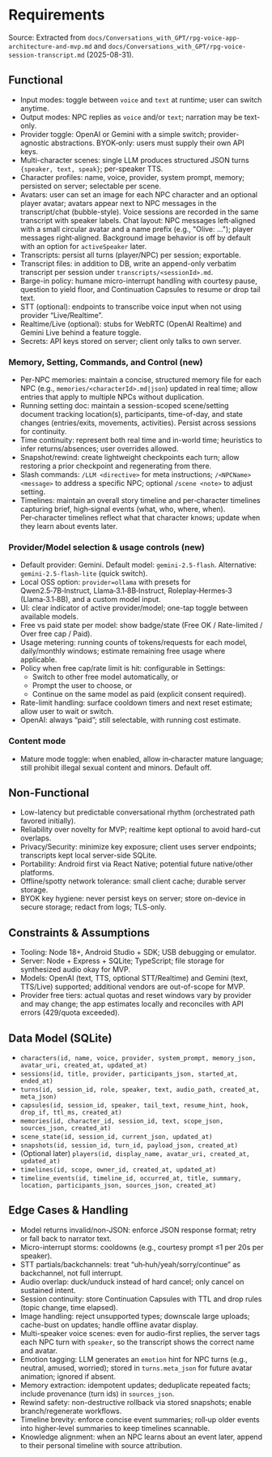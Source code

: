 # Requirements

Source: Extracted from `docs/Conversations_with_GPT/rpg-voice-app-architecture-and-mvp.md` and `docs/Conversations_with_GPT/rpg-voice-session-transcript.md` (2025-08-31).

## Functional
- Input modes: toggle between `voice` and `text` at runtime; user can switch anytime.
- Output modes: NPC replies as `voice` and/or `text`; narration may be text-only.
- Provider toggle: OpenAI or Gemini with a simple switch; provider-agnostic abstractions. BYOK‑only: users must supply their own API keys.
- Multi-character scenes: single LLM produces structured JSON turns `{speaker, text, speak}`; per-speaker TTS.
- Character profiles: name, voice, provider, system prompt, memory; persisted on server; selectable per scene.
- Avatars: user can set an image for each NPC character and an optional player avatar; avatars appear next to NPC messages in the transcript/chat (bubble-style). Voice sessions are recorded in the same transcript with speaker labels. Chat layout: NPC messages left‑aligned with a small circular avatar and a name prefix (e.g., "Olive: …"); player messages right‑aligned. Background image behavior is off by default with an option for `activeSpeaker` later.
- Transcripts: persist all turns (player/NPC) per session; exportable.
- Transcript files: in addition to DB, write an append-only verbatim transcript per session under `transcripts/<sessionId>.md`.
- Barge-in policy: humane micro-interrupt handling with courtesy pause, question to yield floor, and Continuation Capsules to resume or drop tail text.
- STT (optional): endpoints to transcribe voice input when not using provider “Live/Realtime”.
- Realtime/Live (optional): stubs for WebRTC (OpenAI Realtime) and Gemini Live behind a feature toggle.
- Secrets: API keys stored on server; client only talks to own server.

### Memory, Setting, Commands, and Control (new)
- Per-NPC memories: maintain a concise, structured memory file for each NPC (e.g., `memories/<characterId>.md|json`) updated in real time; allow entries that apply to multiple NPCs without duplication.
- Running setting doc: maintain a session-scoped scene/setting document tracking location(s), participants, time-of-day, and state changes (entries/exits, movements, activities). Persist across sessions for continuity.
- Time continuity: represent both real time and in-world time; heuristics to infer returns/absences; user overrides allowed.
- Snapshot/rewind: create lightweight checkpoints each turn; allow restoring a prior checkpoint and regenerating from there.
- Slash commands: `/LLM <directive>` for meta instructions; `/<NPCName> <message>` to address a specific NPC; optional `/scene <note>` to adjust setting.
 - Timelines: maintain an overall story timeline and per‑character timelines capturing brief, high‑signal events (what, who, where, when). Per‑character timelines reflect what that character knows; update when they learn about events later.

### Provider/Model selection & usage controls (new)
- Default provider: Gemini. Default model: `gemini-2.5-flash`. Alternative: `gemini-2.5-flash-lite` (quick switch).
- Local OSS option: `provider=ollama` with presets for Qwen2.5‑7B‑Instruct, Llama‑3.1‑8B‑Instruct, Roleplay‑Hermes‑3 (Llama‑3.1‑8B), and a custom model input.
- UI: clear indicator of active provider/model; one-tap toggle between available models.
- Free vs paid state per model: show badge/state (Free OK / Rate-limited / Over free cap / Paid).
- Usage metering: running counts of tokens/requests for each model, daily/monthly windows; estimate remaining free usage where applicable.
- Policy when free cap/rate limit is hit: configurable in Settings:
  - Switch to other free model automatically, or
  - Prompt the user to choose, or
  - Continue on the same model as paid (explicit consent required).
- Rate-limit handling: surface cooldown timers and next reset estimate; allow user to wait or switch.
- OpenAI: always “paid”; still selectable, with running cost estimate.

### Content mode
- Mature mode toggle: when enabled, allow in‑character mature language; still prohibit illegal sexual content and minors. Default off.

## Non-Functional
- Low-latency but predictable conversational rhythm (orchestrated path favored initially).
- Reliability over novelty for MVP; realtime kept optional to avoid hard-cut overlaps.
- Privacy/Security: minimize key exposure; client uses server endpoints; transcripts kept local server-side SQLite.
- Portability: Android first via React Native; potential future native/other platforms.
- Offline/spotty network tolerance: small client cache; durable server storage.
 - BYOK key hygiene: never persist keys on server; store on-device in secure storage; redact from logs; TLS-only.

## Constraints & Assumptions
- Tooling: Node 18+, Android Studio + SDK; USB debugging or emulator.
- Server: Node + Express + SQLite; TypeScript; file storage for synthesized audio okay for MVP.
- Models: OpenAI (text, TTS, optional STT/Realtime) and Gemini (text, TTS/Live) supported; additional vendors are out-of-scope for MVP.
 - Provider free tiers: actual quotas and reset windows vary by provider and may change; the app estimates locally and reconciles with API errors (429/quota exceeded).

## Data Model (SQLite)
- `characters(id, name, voice, provider, system_prompt, memory_json, avatar_uri, created_at, updated_at)`
- `sessions(id, title, provider, participants_json, started_at, ended_at)`
- `turns(id, session_id, role, speaker, text, audio_path, created_at, meta_json)`
- `capsules(id, session_id, speaker, tail_text, resume_hint, hook, drop_if, ttl_ms, created_at)`
 - `memories(id, character_id, session_id, text, scope_json, sources_json, created_at)`
 - `scene_state(id, session_id, current_json, updated_at)`
 - `snapshots(id, session_id, turn_id, payload_json, created_at)`
 - (Optional later) `players(id, display_name, avatar_uri, created_at, updated_at)`
 - `timelines(id, scope, owner_id, created_at, updated_at)`
 - `timeline_events(id, timeline_id, occurred_at, title, summary, location, participants_json, sources_json, created_at)`

## Edge Cases & Handling
- Model returns invalid/non-JSON: enforce JSON response format; retry or fall back to narrator text.
- Micro-interrupt storms: cooldowns (e.g., courtesy prompt ≤1 per 20s per speaker).
- STT partials/backchannels: treat “uh‑huh/yeah/sorry/continue” as backchannel, not full interrupt.
- Audio overlap: duck/unduck instead of hard cancel; only cancel on sustained intent.
- Session continuity: store Continuation Capsules with TTL and drop rules (topic change, time elapsed).
- Image handling: reject unsupported types; downscale large uploads; cache-bust on updates; handle offline avatar display.
 - Multi-speaker voice scenes: even for audio-first replies, the server tags each NPC turn with `speaker`, so the transcript shows the correct name and avatar.
 - Emotion tagging: LLM generates an `emotion` hint for NPC turns (e.g., neutral, amused, worried); stored in `turns.meta_json` for future avatar animation; ignored if absent.
 - Memory extraction: idempotent updates; deduplicate repeated facts; include provenance (turn ids) in `sources_json`.
 - Rewind safety: non-destructive rollback via stored snapshots; enable branch/regenerate workflows.
 - Timeline brevity: enforce concise event summaries; roll‑up older events into higher‑level summaries to keep timelines scannable.
 - Knowledge alignment: when an NPC learns about an event later, append to their personal timeline with source attribution.
